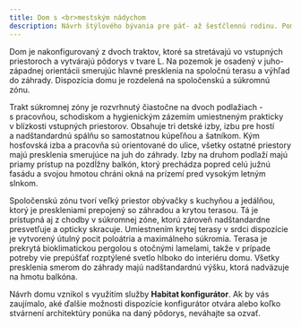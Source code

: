 ```yaml
---
title: Dom s <br>mestským nádychom
description: Návrh štýlového bývania pre päť- až šesťčlennú rodinu. Pomocou Habitat konfigurátora sme vytvorili dvojpodlažnú mestskú vilu s luxusnými detailmi a nevšedným pôdorysom, ktorý ponúka bohatý výber výhľadov do záhrady a vonkajších pobytových plôch. Na fasáde je použitá kombinácia tehlového obkladu s bielou omietkou, doplnenou antracitovými rámami okien.
---
```

Dom je nakonfigurovaný z dvoch traktov, ktoré sa stretávajú vo vstupných priestoroch a vytvárajú pôdorys v tvare L. Na pozemok je osadený v juho-západnej orientácii smerujúc hlavné presklenia na spoločnú terasu a výhľad do záhrady. Dispozícia domu je rozdelená na spoločenskú a súkromnú zónu. 

Trakt súkromnej zóny je rozvrhnutý čiastočne na dvoch podlažiach - s pracovňou, schodiskom a hygienickým zázemím umiestneným prakticky v blízkosti vstupných priestorov. Obsahuje tri detské izby, izbu pre hostí a nadštandardnú spálňu so samostatnou kúpeľňou a šatníkom. Kým hosťovská izba a pracovňa sú orientované do ulice, všetky ostatné priestory majú presklenia smerujúce na juh do záhrady. Izby na druhom podlaží majú priamy prístup na pozdĺžny balkón, ktorý prechádza popred celú južnú fasádu a svojou hmotou chráni okná na prízemí pred vysokým letným slnkom. 

Spoločenskú zónu tvorí veľký priestor obývačky s kuchyňou a jedálňou, ktorý je preskleniami prepojený so záhradou a krytou terasou. Tá je prístupná aj z chodby v súkromnej zóne, ktorú zároveň nadštandardne presvetľuje a opticky skracuje. Umiestnením krytej terasy v srdci dispozície je vytvorený útulný pocit poloátria a maximálneho súkromia. Terasa je prekrytá bioklimatickou pergolou s otočnými lamelami, takže v prípade potreby vie prepúšťať rozptýlené svetlo hlboko do interiéru domu. Všetky presklenia smerom do záhrady majú nadštandardnú výšku, ktorá nadväzuje na hmotu balkóna. 

Návrh domu vznikol s využitím služby <strong>Habitat konfigurátor</strong>. Ak by vás zaujímalo, aké ďalšie možnosti dispozície konfigurátor otvára alebo koľko stvárnení architektúry ponúka na daný pôdorys, neváhajte sa ozvať. 

